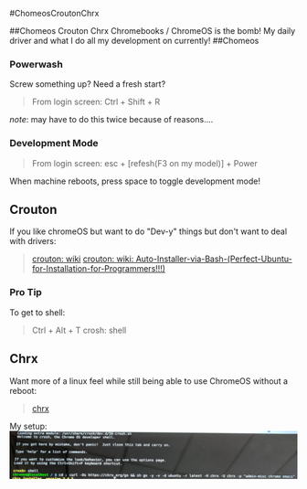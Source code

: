 #ChomeosCroutonChrx

##Chomeos Crouton Chrx
Chromebooks / ChromeOS is the bomb! My daily driver and what I do all my development on currently!
##Chomeos
### Powerwash
Screw something up? Need a fresh start?

> From login screen:
> Ctrl + Shift + R

*note*: may have to do this twice because of reasons....

### Development Mode
> From login screen:
> esc + [refesh(F3 on my model)] + Power

When machine reboots, press space to toggle development mode!

## Crouton
If you like chromeOS but want to do "Dev-y" things but don't want to deal with drivers:
> [crouton: wiki](https://github.com/dnschneid/crouton/wiki)
> [crouton: wiki: Auto-Installer-via-Bash-(Perfect-Ubuntu-for-Installation-for-Programmers!!!)](https://github.com/dnschneid/crouton/wiki/Auto-Installer-via-Bash-(Perfect-Ubuntu-for-Installation-for-Programmers!!!))

### Pro Tip
To get to shell:
> Ctrl + Alt + T
> crosh: shell <Enter>

## Chrx
Want more of a linux feel while still being able to use ChromeOS without a reboot:
> [chrx](https://chrx.org/)

My setup:
![chrxSetup](/images/chrx.png)
